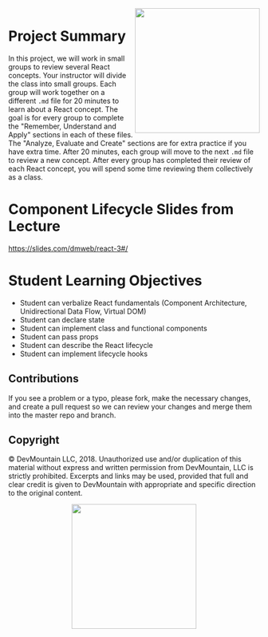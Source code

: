 <img src="https://s3.amazonaws.com/devmountain/readme-logo.png" width="250" align="right">

# Project Summary
In this project, we will work in small groups to review several React concepts. Your instructor will divide the class into small groups. Each group will work together on a different `.md` file for 20 minutes to learn about a React concept. The goal is for every group to complete the "Remember, Understand and Apply" sections in each of these files. The "Analyze, Evaluate and Create" sections are for extra practice if you have extra time. After 20 minutes, each group will move to the next `.md` file to review a new concept. After every group has completed their review of each React concept, you will spend some time reviewing them collectively as a class. 

# Component Lifecycle Slides from Lecture

https://slides.com/dmweb/react-3#/

# Student Learning Objectives

* Student can verbalize React fundamentals (Component Architecture, Unidirectional Data Flow, Virtual DOM)
* Student can declare state
* Student can implement class and functional components
* Student can pass props
* Student can describe the React lifecycle
* Student can implement lifecycle hooks

## Contributions

If you see a problem or a typo, please fork, make the necessary changes, and create a pull request so we can review your changes and merge them into the master repo and branch.

## Copyright

© DevMountain LLC, 2018. Unauthorized use and/or duplication of this material without express and written permission from DevMountain, LLC is strictly prohibited. Excerpts and links may be used, provided that full and clear credit is given to DevMountain with appropriate and specific direction to the original content.

<p align="center">
<img src="https://s3.amazonaws.com/devmountain/readme-logo.png" width="250">
</p>
